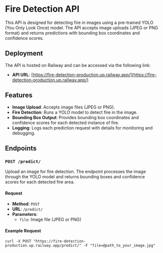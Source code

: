 # Fire Detection API

This API is designed for detecting fire in images using a pre-trained YOLO (You Only Look Once) model. The API accepts image uploads (JPEG or PNG format) and returns predictions with bounding box coordinates and confidence scores. 

## Deployment

The API is hosted on Railway and can be accessed via the following link:
- **API URL**: [https://fire-detection-production.up.railway.app/](https://fire-detection-production.up.railway.app/)

## Features

- **Image Upload**: Accepts image files (JPEG or PNG).
- **Fire Detection**: Runs a YOLO model to detect fire in the image.
- **Bounding Box Output**: Provides bounding box coordinates and confidence scores for each detected instance of fire.
- **Logging**: Logs each prediction request with details for monitoring and debugging.

## Endpoints

### `POST /predict/`

Upload an image for fire detection. The endpoint processes the image through the YOLO model and returns bounding boxes and confidence scores for each detected fire area.

#### Request

- **Method**: `POST`
- **URL**: `/predict/`
- **Parameters**: 
  - `file`: Image file (JPEG or PNG)

#### Example Request

```shell
curl -X POST "https://fire-detection-production.up.railway.app/predict/" -F "file=@path_to_your_image.jpg"
